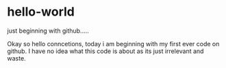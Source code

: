 # hello-world
just beginning with github.....

Okay so hello conncetions, today i am beginning with my first ever code on github.
I have no idea what this code is about as its just irrelevant and waste.
